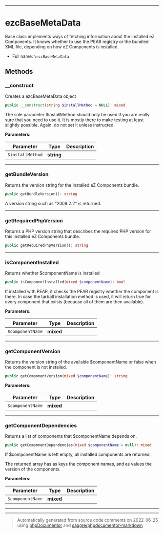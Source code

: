 ***

# ezcBaseMetaData

Base class implements ways of fetching information about the installed
eZ Components. It knows whether to use the PEAR registry or the bundled XML
file, depending on how eZ Components is installed.



* Full name: `\ezcBaseMetaData`




## Methods


### __construct

Creates a ezcBaseMetaData object

```php
public __construct(string $installMethod = NULL): mixed
```

The sole parameter $installMethod should only be used if you are really
sure that you need to use it. It is mostly there to make testing at
least slightly possible. Again, do not set it unless instructed.






**Parameters:**

| Parameter | Type | Description |
|-----------|------|-------------|
| `$installMethod` | **string** |  |




***

### getBundleVersion

Returns the version string for the installed eZ Components bundle.

```php
public getBundleVersion(): string
```

A version string such as "2008.2.2" is returned.









***

### getRequiredPhpVersion

Returns a PHP version string that describes the required PHP version for
this installed eZ Components bundle.

```php
public getRequiredPhpVersion(): string
```











***

### isComponentInstalled

Returns whether $componentName is installed

```php
public isComponentInstalled(mixed $componentName): bool
```

If installed with PEAR, it checks the PEAR registry whether the
component is there. In case the tarball installation method is used, it
will return true for every component that exists (because all of them
are then available).






**Parameters:**

| Parameter | Type | Description |
|-----------|------|-------------|
| `$componentName` | **mixed** |  |




***

### getComponentVersion

Returns the version string of the available $componentName or false when
the component is not installed.

```php
public getComponentVersion(mixed $componentName): string
```








**Parameters:**

| Parameter | Type | Description |
|-----------|------|-------------|
| `$componentName` | **mixed** |  |




***

### getComponentDependencies

Returns a list of components that $componentName depends on.

```php
public getComponentDependencies(mixed $componentName = null): mixed
```

If $componentName is left empty, all installed components are returned.

The returned array has as keys the component names, and as values the
version of the components.






**Parameters:**

| Parameter | Type | Description |
|-----------|------|-------------|
| `$componentName` | **mixed** |  |




***


***
> Automatically generated from source code comments on 2022-06-25 using [phpDocumentor](http://www.phpdoc.org/) and [saggre/phpdocumentor-markdown](https://github.com/Saggre/phpDocumentor-markdown)
